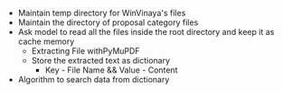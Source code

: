 - Maintain temp directory for WinVinaya's files
- Maintain the directory of proposal category files
- Ask model to read all the files inside the root directory and keep it as cache memory
	- Extracting File withPyMuPDF
	- Store the extracted text as dictionary
		- Key - File Name && Value - Content
- Algorithm to search data from dictionary
